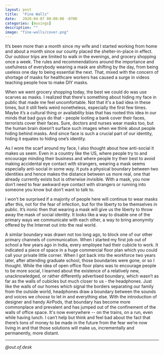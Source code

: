 ```yaml
---
layout: post
title:  "Fine Walls"
date:   2020-04-07 00:00:00 -0700
categories: [musings]
description: ""
image: "fine-walls/cover.png"
---
```


It’s been more than a month since my wife and I started working from home and about a month since our county placed the shelter-in-place in effect. Our outdoor trips are limited to walk in the evenings, and grocery shopping once a week. The rules and recommendations around the importance and usefulness of everybody wearing a mask are shifting by the day, from being useless one day to being essential the next. That, mixed with the concern of shortage of masks for healthcare workers has caused a surge in videos teaching people how to make DIY masks.

When we went grocery shopping today, the best we could do was use scarves as masks. I realized that there's something about hiding my face in public that made me feel uncomfortable. Not that it's a bad idea in these times, but it still feels weird nonetheless, especially the first few times. Maybe it’s a cultural thing or availability bias that has rooted this idea in our minds that bad guys do that - people looting a bank cover their faces, terrorists cover their faces. Sure, doctors and nurses wear masks too, but the human brain doesn’t surface such images when we think about people hiding behind masks. And since face is such a crucial part of our identity, hiding it equates to hiding one’s identity.

As I wore the scarf around my face, I also thought about how anti-social it makes us seem. Even in a country like the US, where people try to and encourage minding their business and where people try their best to avoid making accidental eye contact with strangers, wearing a mask seems especially anti-social in some way. It puts a physical boundary between two identities and hence makes the distance between us more real, one that already currently exists but is otherwise invisible. With a mask, you now don’t need to fear awkward eye contact with strangers or running into someone you know but don’t want to talk to.

I won’t be surprised if a majority of people here will continue to wear masks after this, not for the fear of infection, but for the liberty to be themselves in public. It’s ironic then that wearing a mask will give us the liberty to throw away the mask of social identity. It looks like a way to disable one of the primary ways we communicate with each other, a way to bring anonymity offered by the Internet out into the real world.

A similar boundary was drawn not too long ago, to block one of our other primary channels of communication. When I started my first job out of school a few years ago in India, every employee had their cubicle to work. It indicated a piece of space in a huge commercial floor plan which you could call your private little corner. When I got back into the workforce two years later, after attending graduate school, those boundaries were gone, or so I thought. While the idea of open office floor plans was to encourage people to be more social, I learned about the existence of a relatively new, unacknowledged, or rather differently advertised boundary, which wasn’t as far as the walls of cubicles but much closer to us - the headphones. Just like the walls of our homes which signal the borders separating our family from the outside world, headphones draw a boundary between the sounds and voices we *choose* to let in and everything else. With the introduction of designer and handy AirPods, that boundary has become more commonplace and prevalent and has jumped out of the confinement of the walls of office space. It's now everywhere -- on the trains, on a run, even while having lunch. I can’t help but think and feel bad about the fact that there’s tons of money to be made in the future from the fear we’re now living in and that those solutions will make us, incrementally and permanently, more distant.

---

*@out.of.desk*
